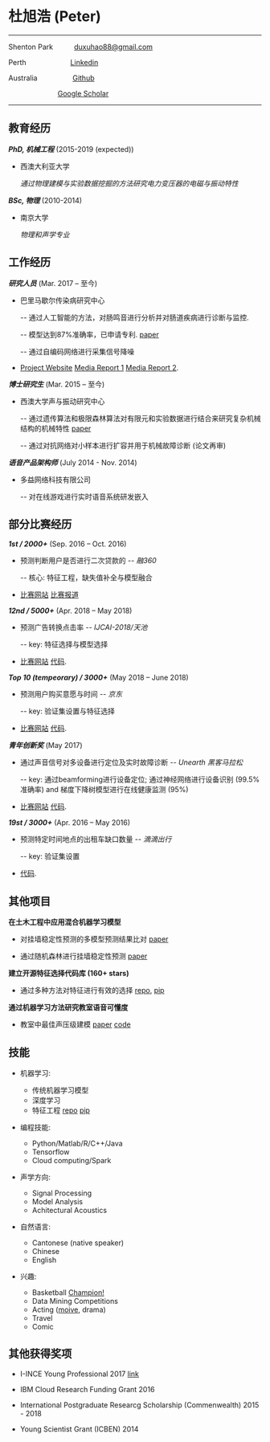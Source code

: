 杜旭浩 (Peter)
============

-------------------     ----------------------------
Shenton Park&emsp;&emsp;&emsp;duxuhao88@gmail.com

Perth&emsp;&emsp;&emsp;&emsp;&emsp;&emsp;   [Linkedin](http://www.linkedin.com/in/duxuhao)

Australia&emsp;&emsp;&emsp;&emsp;&emsp;[Github](https://github.com/duxuhao)

&emsp;&emsp;&emsp;&emsp;&emsp;&emsp;&emsp;[Google Scholar](https://scholar.google.com.au/citations?user=iblQ0AgAAAAJ&hl=en&oi=ao)
-------------------     ----------------------------

教育经历
---------

***PhD, 机械工程*** (2015-2019 (expected))

- 西澳大利亚大学 

    *通过物理建模与实验数据挖掘的方法研究电力变压器的电磁与振动特性*


***BSc, 物理*** (2010-2014)
- 南京大学

    *物理和声学专业*

工作经历
----------

***研究人员*** (Mar. 2017 – 至今)

- 巴里马歇尔传染病研究中心

   -- 通过人工智能的方法，对肠鸣音进行分析并对肠道疾病进行诊断与监控. 
   
   -- 模型达到87%准确率，已申请专利. [paper](https://www.gastrojournal.org/article/S0016-5085(18)34476-7/abstract)
   
   -- 通过自编码网络进行采集信号降噪

* [Project Website](http://crowdresearch.uwa.edu.au/project/noisy-guts-project/)   [Media Report 1](https://thewest.com.au/news/wa/noisy-guts-have-keen-ear-for-stomach-woes-ng-b88449741z)   [Media Report 2](https://particle.scitech.org.au/people/listen-to-your-gut/).

***博士研究生*** (Mar. 2015 – 至今)

- 西澳大学声与振动研究中心

   -- 通过遗传算法和极限森林算法对有限元和实验数据进行结合来研究复杂机械结构的机械特性 [paper](https://arxiv.org/ftp/arxiv/papers/1703/1703.07130.pdf)
   
   -- 通过对抗网络对小样本进行扩容并用于机械故障诊断 (论文再审)

***语音产品架构师*** (July 2014 - Nov. 2014)

- 多益网络科技有限公司

   -- 对在线游戏进行实时语音系统研发嵌入

   
部分比赛经历
----------

***1st / 2000+*** (Sep. 2016 – Oct. 2016)

- 预测判断用户是否进行二次贷款的 -- *融360*

   -- 核心: 特征工程，缺失值补全与模型融合

* [比赛网站](http://openresearch.rong360.com/dataanalysis2016/index/#right-shouye)  [比赛报道](http://news.qlwb.com.cn/2016/1028/762071.shtml)

***12nd / 5000+*** (Apr. 2018 – May 2018)

- 预测广告转换点击率 -- *IJCAI-2018/天池*

   -- key: 特征选择与模型选择

* [比赛网站](https://tianchi.aliyun.com/competition/introduction.htm?spm=5176.11409106.5678.1.70604055JiOpvu&raceId=231647&_lang=en_US)  [代码](https://github.com/duxuhao/Feature-Selection).

***Top 10 (tempeorary) / 3000+*** (May 2018 – June 2018)

- 预测用户购买意愿与时间 -- *京东*

   -- key: 验证集设置与特征选择

* [比赛网站](https://jdata.jd.com/html/detail.html?id=2)  [代码](https://github.com/duxuhao/Feature-Selection).

***青年创新奖*** (May 2017)

- 通过声音信号对多设备进行定位及实时故障诊断 -- *Unearth 黑客马拉松*

   -- key: 通过beamforming进行设备定位; 通过神经网络进行设备识别 (99.5% 准确率) and 梯度下降树模型进行在线健康监测 (95%)

* [比赛网站](https://unearthed.solutions/perth-hackathon-unearths-a-gold-mine-of-valuable-solutions-for-newcrest-and-south32/)  [代码](https://github.com/duxuhao/Hackathon2017Perth).

***19st / 3000+*** (Apr. 2016 – May 2016)

- 预测特定时间地点的出租车缺口数量 -- *滴滴出行*

   -- key: 验证集设置

* [代码](https://github.com/duxuhao/didi---Tech).

其他项目
----------

**在土木工程中应用混合机器学习模型**

- 对挂墙稳定性预测的多模型预测结果比对 [paper](https://ascelibrary.org/doi/full/10.1061/%28ASCE%29CP.1943-5487.0000737)

- 通过随机森林进行挂墙稳定性预测 [paper](https://link.springer.com/article/10.1007%2Fs11069-018-3246-7)

**建立开源特征选择代码库 (160+ stars)**

-  通过多种方法对特征进行有效的选择 [repo](https://github.com/duxuhao/Feature-Selection), [pip](https://pypi.org/project/MLFeatureSelection/)

**通过机器学习方法研究教室语音可懂度**

- 教室中最佳声压级建模 [paper](https://www.sciencedirect.com/science/article/pii/S0003682X15002881) [code](https://github.com/duxuhao/Classroom-Acoustics-Research)


技能
----------------------------------------
* 机器学习:

     * 传统机器学习模型
     * 深度学习
     * 特征工程 [repo](https://github.com/duxuhao/Feature-Selection) [pip](https://pypi.org/project/MLFeatureSelection/)
     
* 编程技能:

     * Python/Matlab/R/C++/Java
     * Tensorflow
     * Cloud computing/Spark
         
* 声学方向:

     * Signal Processing
     * Model Analysis
     * Achitectural Acoustics
     
* 自然语言:

     * Cantonese (native speaker)
     * Chinese
     * English

* 兴趣:

     * Basketball [Champion!](https://www.facebook.com/pg/UWABasketballClub/photos/?tab=album&album_id=485737261623448)
     * Data Mining Competitions
     * Acting ([moive](http://new-play.tudou.com/v/162380334.html?spm=a2h0k.8191414.0.0&from=s1.8-1-1.2), drama)
     * Travel
     * Comic

其他获得奖项
----------------------------------------

* I-INCE Young Professional 2017 [link](http://i-ince.org/youngprofessionals.php#DEM)

* IBM Cloud Research Funding Grant 2016

* International Postgraduate Researcg Scholarship (Commenwealth) 2015 - 2018

* Young Scientist Grant (ICBEN) 2014
